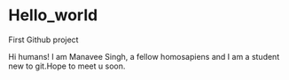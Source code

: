# Hello_world
First Github project

Hi humans!
I am Manavee Singh, a fellow homosapiens and I am a student new to git.Hope to meet u soon.
